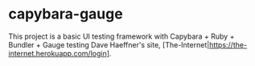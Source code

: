 # capybara-gauge
This project is a basic UI testing framework with Capybara + Ruby + Bundler + Gauge testing Dave Haeffner's site, [The-Internet|https://the-internet.herokuapp.com/login]. 


